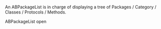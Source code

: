 An ABPackageList is in charge of displaying a tree of Packages / Category / Classes / Protocols / Methods.

ABPackageList open